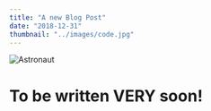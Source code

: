 ```yaml
---
title: "A new Blog Post"
date: "2018-12-31"
thumbnail: "../images/code.jpg"
---
```


![Astronaut](./landscape3.jpg)

# To be written VERY soon!
